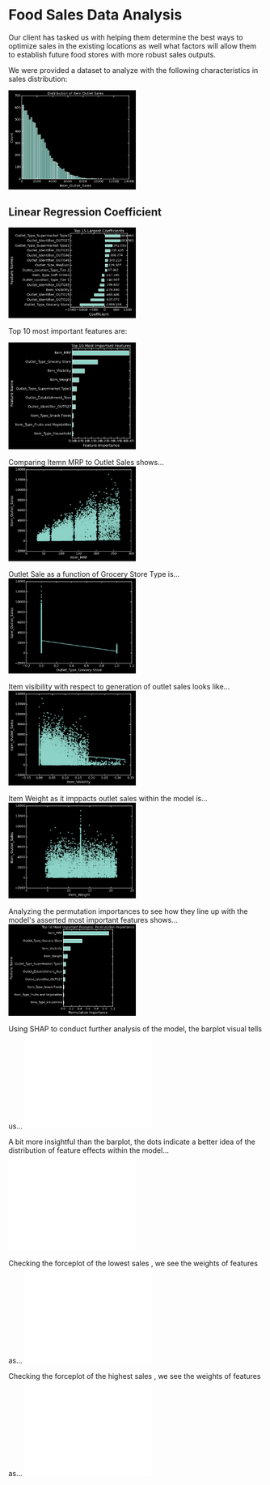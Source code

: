 # Food Sales Data Analysis

Our client has tasked us with helping them determine the best ways to optimize sales in the existing locations as well what factors will allow them to establish future food stores with more robust sales outputs.

We were provided a dataset to analyze with the following characteristics in sales distribution:


<img src='Images/dist_outlet_sales.png' width=50%>



## Linear Regression Coefficient
<img src='Images/sales_lin_reg_coeffs.png' width=50%>




Top 10 most important features are:

<img src='Images/top_10_most_important_features.png' width=50%>
                                                     
                                                     
Comparing Itemn MRP to Outlet Sales shows...
<img src='Images/item_mrp_to_outlet_sales.png' width=50%>

                                              
Outlet Sale as a function of Grocery Store Type is...                                  
<img src='Images/outlet_type_grocery_store_to_outlet_sales.png' width=50%>


Item visibility with respect to generation of outlet sales looks like...
<img src='Images/item_visibility_to_outlet_sales.png' width=50%>


Item Weight as it imppacts outlet sales within the model is...
<img src='Images/item_weight_to_outlet_sales.png' width=50%>


Analyzing the permutation importances to see how they line up with the model's asserted most important features shows...
<img src='Images/reg_perm_importances.png' width=50%>


Using SHAP to conduct further analysis of the model, the barplot visual tells us...
<img src='Images/shap_summary_barplot.png' width=50%>

A bit more insightful than the barplot, the dots indicate a better idea of the distribution of feature effects within the model...
<img src='Images/shap_summary_plot.png' width=50%>


Checking the forceplot of the lowest sales , we see the weights of features as...
<img src='Images/shap_idx_low_sales_forceplot.png' width=50%>

Checking the forceplot of the highest sales , we see the weights of features as...
<img src='Images/shap_idx_high_sales_forceplot.png' width=50%>







